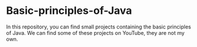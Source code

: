 # Basic-principles-of-Java
In this repository, you can find small projects containing the basic principles of Java.
We can find some of these projects on YouTube, they are not my own.
